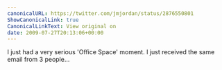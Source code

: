 ```yaml
---
canonicalURL: https://twitter.com/jmjordan/status/2876550801
ShowCanonicalLink: true
CanonicalLinkText: View original on
date: 2009-07-27T20:13:06+00:00
---
```

I just had a very serious 'Office Space' moment. I just received the same email from 3 people...